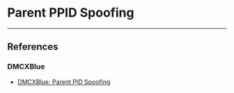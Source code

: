 # Parent PPID Spoofing

---
## References

### DMCXBlue

- [DMCXBlue: Parent PID Spoofing](https://dmcxblue.gitbook.io/red-team-notes-2-0/red-team-techniques/privilege-escalation/t1134-access-token-manipulation/parent-pid-spoofing)